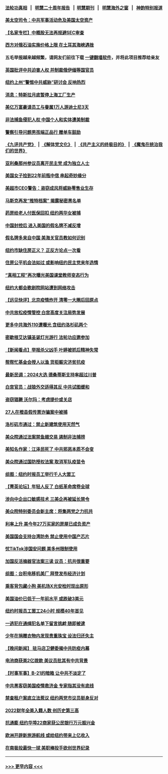 #### [法轮功真相](https://github.com/gfw-breaker/truth/blob/master/README.md?t=0) &nbsp;&nbsp;|&nbsp;&nbsp; [明慧二十周年报告](https://github.com/gfw-breaker/mh-reports/blob/master/README.md?t=0) &nbsp;&nbsp;|&nbsp;&nbsp;[明慧期刊](https://github.com/gfw-breaker/mh-qikan) &nbsp;&nbsp;|&nbsp;&nbsp; [明慧海外之窗](https://github.com/gfw-breaker/mh-news/blob/master/README.md?t=0) &nbsp;&nbsp;|&nbsp;&nbsp; [神韵特别报道](https://github.com/gfw-breaker/mh-news/blob/master/shenyun.md?t=0)
#### [美太空司令：中共军事活动危及美国太空资产](../pages/nsc412/n13881742.md?t=12100850) 
#### [【名家专栏】中概股无法再规避SEC审查](../pages/nsc412/n13881659.md?t=12100850) 
#### [西方对俄石油实施价格上限 在土耳其海峡遇挫](../pages/nsc412/n13881761.md?t=12100850) 
#### 五毛举报越来越频繁，请网友们前往下载 [一键翻墙软件](https://github.com/gfw-breaker/ssr-accounts)，并将此项目推荐给亲友
#### [英国批评中共迫害人权 并制裁俄伊缅等国官员](../pages/nsc412/n13881775.md?t=12100850) 
#### [纽约上州“警惕中共威胁”研讨会 反响热烈](../pages/nsc412/n13881755.md?t=12100850) 
#### [消息：特斯拉月底暂停上海工厂生产](../pages/nsc412/n13881710.md?t=12100850) 
#### [美亿万富豪请员工与眷属1万人游迪士尼3天](../pages/nsc412/n13881745.md?t=12100850) 
#### [非法捕鱼侵犯人权 中国个人和实体遭美制裁](../pages/nsc412/n13881750.md?t=12100850) 
#### [警察引导问题男孩端正品行 赠单车鼓励](../pages/nsc412/n13881442.md?t=12100850) 
#### [《九评共产党》](https://github.com/begood0513/9ping.md/blob/master/README.md) &nbsp;|&nbsp; [《解体党文化》](../../../../jtdwh.md/blob/master/README.md)  &nbsp;|&nbsp; [《共产主义的终极目的》](../../../../gczydzjmd.md/blob/master/README.md) &nbsp;|&nbsp; [《魔鬼在统治我们的世界》](../../../../mgztzwmdsj.md/blob/master/README.md) 
#### [亚利桑那州参议员离开民主党 成为独立人士](../pages/nsc412/n13881612.md?t=12100850) 
#### [美国女子捡到22年前瓶中信 串起奇妙缘分](../pages/nsc412/n13881494.md?t=12100850) 
#### [美超市CEO警告：盗窃成风将威胁零售业生存](../pages/nsc412/n13881306.md?t=12100850) 
#### [马斯克再发“推特档案” 揭露秘密黑名单](../pages/nsc412/n13881254.md?t=12100850) 
#### [药房给老人付医保回扣 纽约两华女被捕](../pages/nsc412/n13881416.md?t=12100850) 
#### [中国封控后 进入美国的假名牌不减反增](../pages/nsc412/n13881427.md?t=12100850) 
#### [假名牌多来自中国 美海关官员教如何识别](../pages/nsc412/n13881410.md?t=12100850) 
#### [纽约市缺住房正义？ 正反方论点一次看](../pages/nsc412/n13881423.md?t=12100850) 
#### [住房公平机会法如过 或影响纽约民主党来年选情](../pages/nsc412/n13881425.md?t=12100850) 
#### [“真相工程”再次曝光美国课堂教师变态行为](../pages/nsc412/n13881401.md?t=12100850) 
#### [纽约大都会歌剧院网站遭到网络攻击](../pages/nsc412/n13881407.md?t=12100850) 
#### [【远见快评】北京疫情炸开 清零一大圈后回原点](../pages/nsc412/n13881337.md?t=12100850) 
#### [中共放松疫情管控 白宫高度关注局势发展](../pages/nsc412/n13881250.md?t=12100850) 
#### [更多中共海外110遭曝光 含纽约洛杉矶两个](../pages/nsc412/n13881186.md?t=12100850) 
#### [密歇根艾达镇圣诞灯光游行 法轮功应邀参加](../pages/nsc412/n13881350.md?t=12100850) 
#### [【新闻看点】举报杀父凶手 叶婷被抓后精神失常](../pages/nsc412/n13881223.md?t=12100850) 
#### [帮帮忙基金会授人以渔 货柜赈灾济贫抗疫](../pages/nsc412/n13881351.md?t=12100850) 
#### [最新民调：2024大选 德桑蒂斯支持率超过川普](../pages/nsc412/n13881192.md?t=12100850) 
#### [白宫官员：战狼外交适得其反 中共试图缓和](../pages/nsc412/n13881144.md?t=12100850) 
#### [盗窃猖獗 沃尔玛：考虑提价或关店](../pages/nsc412/n13881247.md?t=12100850) 
#### [27人在橙县假传票诈骗案中被捕](../pages/nsc412/n13881240.md?t=12100850) 
#### [洛杉矶市通过：禁止新建筑使用天然气](../pages/nsc412/n13881189.md?t=12100850) 
#### [美众院通过法案禁鱼翅交易 遏制非法捕捞](../pages/nsc412/n13881161.md?t=12100850) 
#### [美知名作家：江泽民死了 中共邪恶本质不会变](../pages/nsc412/n13877684.md?t=12100850) 
#### [美众院通过国防授权法案 取消军队疫苗令](../pages/nsc412/n13881072.md?t=12100850) 
#### [组图：纽约时报员工举行千人大罢工](../pages/nsc412/n13881099.md?t=12100850) 
#### [【菁英论坛】年轻人反了 白纸革命席卷全球](../pages/nsc412/n13881142.md?t=12100850) 
#### [涉向中企出口敏感技术 三美企再被延长禁令](../pages/nsc412/n13881160.md?t=12100850) 
#### [美众院特别委员会新主席：将集两党之力抗共](../pages/nsc412/n13881108.md?t=12100850) 
#### [利率上升 美今年27万买家的房屋已成负资产](../pages/nsc412/n13881039.md?t=12100850) 
#### [美国国会支持台湾防务 禁止使用中国产芯片](../pages/nsc412/n13881077.md?t=12100850) 
#### [忧TikTok涉国安问题 美多州限制使用](../pages/nsc412/n13881026.md?t=12100850) 
#### [加国反活摘器官法案三读 议员：抗共很重要](../pages/nsc412/n13881005.md?t=12100850) 
#### [组图：台积电移机美厂 拜登发布经济计划](../pages/nsc412/n13880859.md?t=12100850) 
#### [乘客背包藏小狗 美机场X光安检时现出原形](../pages/nsc412/n13880783.md?t=12100850) 
#### [美国油价已低于一年前水平 或跌破3美元](../pages/nsc412/n13881002.md?t=12100850) 
#### [纽约时报员工罢工24小时 规模40年首见](../pages/nsc412/n13881008.md?t=12100850) 
#### [一逃犯在通缉犯名单下留言挑衅 随即被逮](../pages/nsc412/n13880763.md?t=12100850) 
#### [少年在捐赠衣物内发现贵重珠宝 设法归还失主](../pages/nsc412/n13880661.md?t=12100850) 
#### [【晚间新闻】 驻马店卫健委揭中共防疫内幕](../pages/nsc412/n13880955.md?t=12100850) 
#### [电池商获美2亿拨款 美议员批其有中共背景](../pages/nsc412/n13880881.md?t=12100850) 
#### [【时事军事】B-21的暗箱 让中共不淡定了](../pages/nsc412/n13880759.md?t=12100850) 
#### [中共黑客窃美国疫情救济金 专家指其没有底线](../pages/nsc412/n13880656.md?t=12100850) 
#### [禁查租户案底立法惹议 纽约两党市议员挺身反对](../pages/nsc412/n13880639.md?t=12100850) 
#### [2022财年全美入籍人数 创历史第三高](../pages/nsc412/n13880629.md?t=12100850) 
#### [抗通膨 纽约华埠22商家获公民银行万元振兴金](../pages/nsc412/n13880625.md?t=12100850) 
#### [欧洲开辟新旅游航线 或给纽约带来上亿收入](../pages/nsc412/n13880632.md?t=12100850) 
#### [在南极投最快一球 美职棒投手欲创世界纪录](../pages/nsc412/n13880591.md?t=12100850) 

----
#### [ >>> 更早内容 <<< ](../indexes/nsc412-earlier.md)
